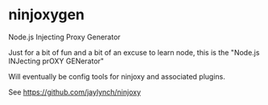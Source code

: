 ninjoxygen
==========

Node.js Injecting Proxy Generator

Just for a bit of fun and a bit of an excuse to learn node, this is the "Node.js INJecting prOXY GENerator"

Will eventually be config tools for ninjoxy and associated plugins.

See https://github.com/jaylynch/ninjoxy
